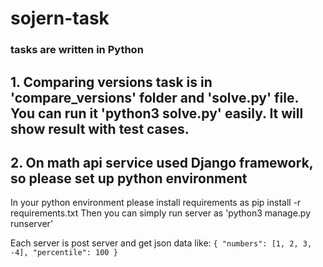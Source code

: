# sojern-task
### tasks are written in Python

## 1. Comparing versions task is in 'compare_versions' folder and 'solve.py' file. You can run it 'python3 solve.py' easily. It will show result with test cases.

## 2. On math api service used Django framework, so please set up python environment
In your python environment please install requirements as pip install -r requirements.txt
Then you can simply run server as 'python3 manage.py runserver'

Each server is post server and get json data like:
`
    {
        "numbers": [1, 2, 3, -4],
        "percentile": 100
    }
`
